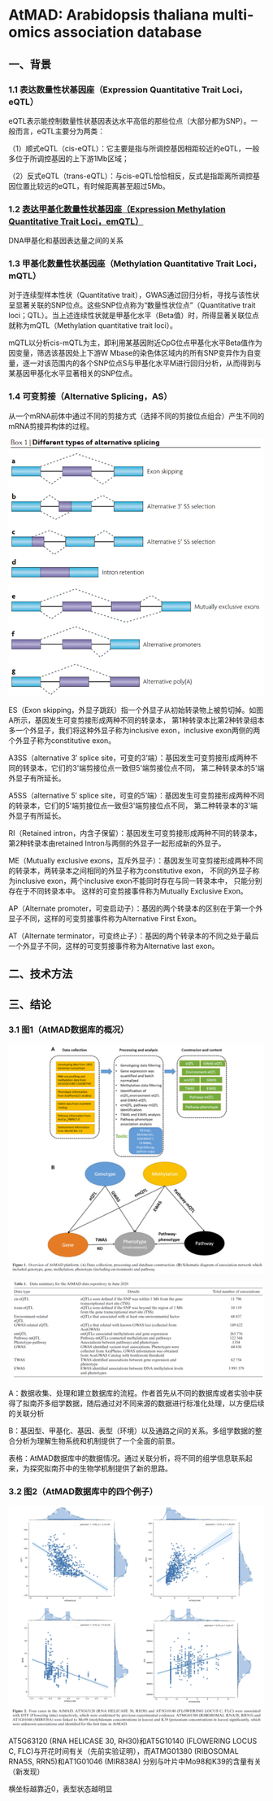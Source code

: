 # AtMAD: Arabidopsis thaliana multi-omics association database
## 一、背景
### 1.1 表达数量性状基因座（Expression Quantitative Trait Loci，eQTL）
eQTL表示能控制数量性状基因表达水平高低的那些位点（大部分都为SNP）。一般而言，eQTL主要分为两类：

（1）顺式eQTL（cis-eQTL）：它主要是指与所调控基因相距较近的eQTL，一般多位于所调控基因的上下游1Mb区域；

（2）反式eQTL（trans-eQTL）：与cis-eQTL恰恰相反，反式是指距离所调控基因位置比较远的eQTL，有时候距离甚至超过5Mb。

### 1.2 [表达甲基化数量性状基因座（Expression Methylation Quantitative Trait Loci，emQTL）](https://www.nature.com/articles/s41467-017-00510-x)
DNA甲基化和基因表达量之间的关系

### 1.3 甲基化数量性状基因座（Methylation Quantitative Trait Loci，mQTL）
对于连续型样本性状（Quantitative trait），GWAS通过回归分析，寻找与该性状呈显著关联的SNP位点。这些SNP位点称为“数量性状位点”（Quantitative trait loci；QTL）。当上述连续性状就是甲基化水平（Beta值）时，所得显著关联位点就称为mQTL（Methylation quantitative trait loci）。

mQTL以分析cis-mQTL为主，即利用某基因附近CpG位点甲基化水平Beta值作为因变量，筛选该基因处上下游W Mbase的染色体区域内的所有SNP变异作为自变量，逐一对该范围内的各个SNP位点S与甲基化水平M进行回归分析，从而得到与某基因甲基化水平显著相关的SNP位点。

### 1.4 可变剪接（Alternative Splicing，AS）
从一个mRNA前体中通过不同的剪接方式（选择不同的剪接位点组合）产生不同的mRNA剪接异构体的过程。

![](./Fig/AS.jpg)

ES（Exon skipping，外显子跳跃）指一个外显子从初始转录物上被剪切掉。如图A所示，基因发生可变剪接形成两种不同的转录本， 第1种转录本比第2种转录组本多一个外显子，我们将这种外显子称为inclusive exon，inclusive exon两侧的两个外显子称为constitutive exon。

A3SS（alternative 3′ splice site，可变的3’端）：基因发生可变剪接形成两种不同的转录本，它们的3'端剪接位点一致但5'端剪接位点不同， 第二种转录本的5'端外显子有所延长。

A5SS（alternative 5′ splice site，可变的5’端）：基因发生可变剪接形成两种不同的转录本，它们的5'端剪接位点一致但3'端剪接位点不同， 第二种转录本的3'端外显子有所延长。

RI（Retained intron，内含子保留）：基因发生可变剪接形成两种不同的转录本， 第2种转录本由retained Intron与两侧的外显子一起形成新的外显子。

ME（Mutually exclusive exons，互斥外显子）：基因发生可变剪接形成两种不同的转录本，两转录本之间相同的外显子称为constitutive exon， 不同的外显子称为inclusive exon，两个inclusive exon不能同时存在与同一转录本中， 只能分别存在于不同转录本中。 这样的可变剪接事件称为Mutually Exclusive Exon。

AP（Alternate promoter，可变启动子）：基因的两个转录本的区别在于第一个外显子不同，这样的可变剪接事件称为Alternative First Exon。

AT（Alternate terminator，可变终止子）：基因的两个转录本的不同之处于最后一个外显子不同，这样的可变剪接事件称为Alternative last exon。


## 二、技术方法




## 三、结论
### 3.1 图1（AtMAD数据库的概况）
![](./Fig/fig1.png)

![](./Fig/table1.png)

A：数据收集、处理和建立数据库的流程。作者首先从不同的数据库或者实验中获得了拟南芥多组学数据，随后通过对不同来源的数据进行标准化处理，以方便后续的关联分析

B：基因型、甲基化、基因、表型（环境）以及通路之间的关系。多组学数据的整合分析为理解生物系统和机制提供了一个全面的前景。

表格：AtMAD数据库中的数据情况。通过关联分析，将不同的组学信息联系起来，为探究拟南芥中的生物学机制提供了新的思路。

### 3.2 图2（AtMAD数据库中的四个例子）
![](./Fig/fig2.png)

AT5G63120 (RNA HELICASE 30, RH30)和AT5G10140 (FLOWERING LOCUS C, FLC)与开花时间有关（先前实验证明），而ATMG01380 (RIBOSOMAL RNA5S, RRN5)和AT1G01046 (MIR838A) 分别与叶片中Mo98和K39的含量有关（新发现）

横坐标越靠近0，表型状态越明显
















